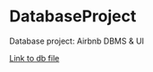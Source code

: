 # DatabaseProject

Database project: Airbnb DBMS & UI


[Link to db file](https://drive.google.com/file/d/1sf7vGvFiSYuHbwIR0gmgf4EPdnqP5eOK/view?usp=sharing)

